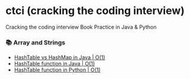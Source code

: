 # ctci (cracking the coding interview)
Cracking the coding interview Book Practice in Java &amp; Python

### :books: Array and Strings
- [HashTable vs HashMap in Java | O(1)](https://github.com/Aclaputra/ctci/blob/main/src/main/java/ctci/HashTableVSHashMap.java) 
- [HashTable function in Java | O(1)](https://github.com/Aclaputra/ctci/blob/main/src/main/java/ctci/HashTableFunction.java)
- [HashTable function in Python | O(1)](https://github.com/Aclaputra/ctci/blob/main/src/main/python/ctci/HashTableFunction.py)
